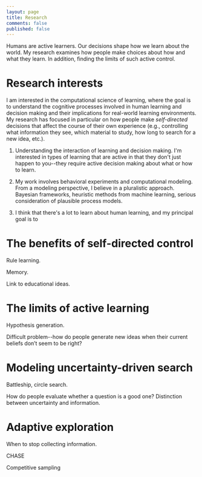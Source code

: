 ```yaml
---
layout: page
title: Research
comments: false
published: false
---
```


<div class=attn>
Humans are active learners.
Our decisions shape how we learn about the world.
My research examines how people make choices about how and what they learn. 
In addition, finding the limits of such active control.


</div>

# Research interests

I am interested in the computational science of learning, where the goal is to understand the cognitive processes involved in human learning and decision making and their implications for real-world learning environments. My research has focused in particular on how people make <i>self-directed</i> decisions that affect the course of their own experience (e.g., controlling what information they see, which material to study, how long to search for a new idea, etc.).


1. Understanding the interaction of learning and decision making. I'm interested in types of learning that are active in that they don't just happen to you--they require active decision making about what or how to learn. 

1. My work involves behavioral experiments and computational modeling. From a modeling perspective, I believe in a pluralistic approach. Bayesian frameworks, heuristic methods from machine learning, serious consideration of plausible process models. 

1. I think that there's a lot to learn about human learning, and my principal goal is to 



# The benefits of self-directed control

Rule learning.

Memory.

Link to educational ideas.


# The limits of active learning

Hypothesis generation.

Difficult problem--how do people generate new ideas when their current beliefs don’t seem to be right?


# Modeling uncertainty-driven search

Battleship, circle search.

How do people evaluate whether a question is a good one? 
Distinction between uncertainty and information.



# Adaptive exploration

When to stop collecting information.

CHASE

Competitive sampling



